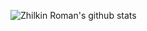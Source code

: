 ![Zhilkin Roman's github stats](https://github-readme-stats.vercel.app/api?username=mrutsy&count_private=true&show_icons=true&hide=issues,stars)
